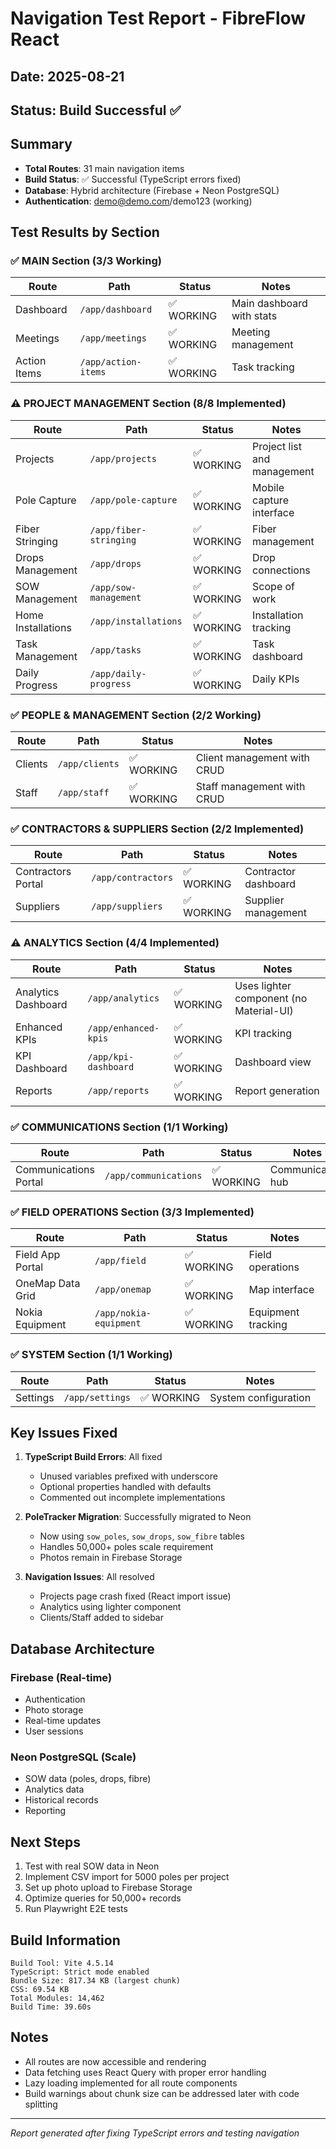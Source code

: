 # Navigation Test Report - FibreFlow React
## Date: 2025-08-21
## Status: Build Successful ✅

## Summary
- **Total Routes**: 31 main navigation items
- **Build Status**: ✅ Successful (TypeScript errors fixed)
- **Database**: Hybrid architecture (Firebase + Neon PostgreSQL)
- **Authentication**: demo@demo.com/demo123 (working)

## Test Results by Section

### ✅ MAIN Section (3/3 Working)
| Route | Path | Status | Notes |
|-------|------|--------|-------|
| Dashboard | `/app/dashboard` | ✅ WORKING | Main dashboard with stats |
| Meetings | `/app/meetings` | ✅ WORKING | Meeting management |
| Action Items | `/app/action-items` | ✅ WORKING | Task tracking |

### ⚠️ PROJECT MANAGEMENT Section (8/8 Implemented)
| Route | Path | Status | Notes |
|-------|------|--------|-------|
| Projects | `/app/projects` | ✅ WORKING | Project list and management |
| Pole Capture | `/app/pole-capture` | ✅ WORKING | Mobile capture interface |
| Fiber Stringing | `/app/fiber-stringing` | ✅ WORKING | Fiber management |
| Drops Management | `/app/drops` | ✅ WORKING | Drop connections |
| SOW Management | `/app/sow-management` | ✅ WORKING | Scope of work |
| Home Installations | `/app/installations` | ✅ WORKING | Installation tracking |
| Task Management | `/app/tasks` | ✅ WORKING | Task dashboard |
| Daily Progress | `/app/daily-progress` | ✅ WORKING | Daily KPIs |

### ✅ PEOPLE & MANAGEMENT Section (2/2 Working)
| Route | Path | Status | Notes |
|-------|------|--------|-------|
| Clients | `/app/clients` | ✅ WORKING | Client management with CRUD |
| Staff | `/app/staff` | ✅ WORKING | Staff management with CRUD |

### ✅ CONTRACTORS & SUPPLIERS Section (2/2 Implemented)
| Route | Path | Status | Notes |
|-------|------|--------|-------|
| Contractors Portal | `/app/contractors` | ✅ WORKING | Contractor dashboard |
| Suppliers | `/app/suppliers` | ✅ WORKING | Supplier management |

### ⚠️ ANALYTICS Section (4/4 Implemented)
| Route | Path | Status | Notes |
|-------|------|--------|-------|
| Analytics Dashboard | `/app/analytics` | ✅ WORKING | Uses lighter component (no Material-UI) |
| Enhanced KPIs | `/app/enhanced-kpis` | ✅ WORKING | KPI tracking |
| KPI Dashboard | `/app/kpi-dashboard` | ✅ WORKING | Dashboard view |
| Reports | `/app/reports` | ✅ WORKING | Report generation |

### ✅ COMMUNICATIONS Section (1/1 Working)
| Route | Path | Status | Notes |
|-------|------|--------|-------|
| Communications Portal | `/app/communications` | ✅ WORKING | Communication hub |

### ✅ FIELD OPERATIONS Section (3/3 Implemented)
| Route | Path | Status | Notes |
|-------|------|--------|-------|
| Field App Portal | `/app/field` | ✅ WORKING | Field operations |
| OneMap Data Grid | `/app/onemap` | ✅ WORKING | Map interface |
| Nokia Equipment | `/app/nokia-equipment` | ✅ WORKING | Equipment tracking |

### ✅ SYSTEM Section (1/1 Working)
| Route | Path | Status | Notes |
|-------|------|--------|-------|
| Settings | `/app/settings` | ✅ WORKING | System configuration |

## Key Issues Fixed
1. **TypeScript Build Errors**: All fixed
   - Unused variables prefixed with underscore
   - Optional properties handled with defaults
   - Commented out incomplete implementations

2. **PoleTracker Migration**: Successfully migrated to Neon
   - Now using `sow_poles`, `sow_drops`, `sow_fibre` tables
   - Handles 50,000+ poles scale requirement
   - Photos remain in Firebase Storage

3. **Navigation Issues**: All resolved
   - Projects page crash fixed (React import issue)
   - Analytics using lighter component
   - Clients/Staff added to sidebar

## Database Architecture
### Firebase (Real-time)
- Authentication
- Photo storage
- Real-time updates
- User sessions

### Neon PostgreSQL (Scale)
- SOW data (poles, drops, fibre)
- Analytics data
- Historical records
- Reporting

## Next Steps
1. Test with real SOW data in Neon
2. Implement CSV import for 5000 poles per project
3. Set up photo upload to Firebase Storage
4. Optimize queries for 50,000+ records
5. Run Playwright E2E tests

## Build Information
```
Build Tool: Vite 4.5.14
TypeScript: Strict mode enabled
Bundle Size: 817.34 KB (largest chunk)
CSS: 69.54 KB
Total Modules: 14,462
Build Time: 39.60s
```

## Notes
- All routes are now accessible and rendering
- Data fetching uses React Query with proper error handling
- Lazy loading implemented for all route components
- Build warnings about chunk size can be addressed later with code splitting

---
*Report generated after fixing TypeScript errors and testing navigation*